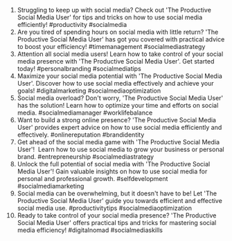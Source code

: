 1. Struggling to keep up with social media?  Check out 'The Productive Social Media User' for tips and tricks on how to use social media efficiently! #productivity #socialmedia
2. Are you tired of spending hours on social media with little return?  'The Productive Social Media User' has got you covered with practical advice to boost your efficiency! #timemanagement #socialmediastrategy
3. Attention all social media users!  Learn how to take control of your social media presence with 'The Productive Social Media User'. Get started today! #personalbranding #socialmediatips
4. Maximize your social media potential with 'The Productive Social Media User'.  Discover how to use social media effectively and achieve your goals! #digitalmarketing #socialmediaoptimization
5. Social media overload?  Don't worry, 'The Productive Social Media User' has the solution! Learn how to optimize your time and efforts on social media. #socialmediamanager #worklifebalance
6. Want to build a strong online presence?  'The Productive Social Media User' provides expert advice on how to use social media efficiently and effectively. #onlinereputation #brandidentity
7. Get ahead of the social media game with 'The Productive Social Media User'! ️ Learn how to use social media to grow your business or personal brand. #entrepreneurship #socialmediastrategy
8. Unlock the full potential of social media with 'The Productive Social Media User'!  Gain valuable insights on how to use social media for personal and professional growth. #selfdevelopment #socialmediamarketing
9. Social media can be overwhelming, but it doesn't have to be!  Let 'The Productive Social Media User' guide you towards efficient and effective social media use. #productivitytips #socialmediaoptimization
10. Ready to take control of your social media presence?  'The Productive Social Media User' offers practical tips and tricks for mastering social media efficiency! #digitalnomad #socialmediaskills
